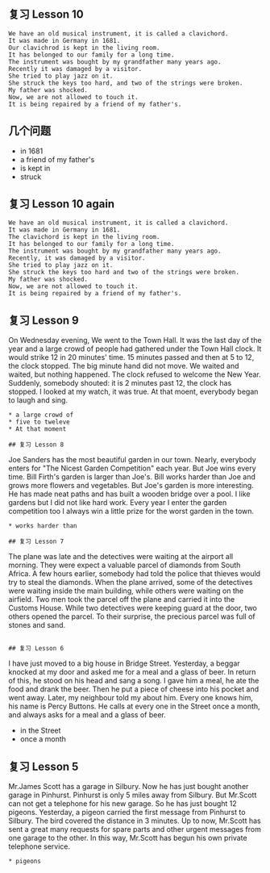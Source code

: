 ## 复习 Lesson 10
```
We have an old musical instrument, it is called a clavichord.
It was made in Germany in 1681.
Our clavichrod is kept in the living room.
It has belonged to our family for a long time.
The instrument was bought by my grandfather many years ago.
Recently it was damaged by a visitor.
She tried to play jazz on it.
She struck the keys too hard, and two of the strings were broken.
My father was shocked.
Now, we are not allowed to touch it.
It is being repaired by a friend of my father's.
```

## 几个问题
* in 1681
* a friend of my father's
* is kept in
* struck


## 复习 Lesson 10 again
```
We have an old musical instrument, it is called a clavichord.
It was made in Germany in 1681.
The clavichord is kept in the living room.
It has belonged to our family for a long time.
The instrument was bought by my grandfather many years ago.
Recently, it was damaged by a visitor.
She tried to play jazz on it.
She struck the keys too hard and two of the strings were broken.
My father was shocked.
Now, we are not allowed to touch it.
It is being repaired by a friend of my father's.
```

## 复习 Lesson 9
On Wednesday evening, We went to the Town Hall.
It was the last day of the year and a large crowd of people had gathered under the 
Town Hall clock.
It would strike 12 in 20 minutes' time.
15 minutes passed and then at 5 to 12, the clock stopped.
The big minute hand did not move.
We waited and waited, but nothing happened.
The clock refused to welcome the New Year.
Suddenly, somebody shouted: it is 2 minutes past 12, the clock has stopped.
I looked at my watch, it was true.
At that moent, everybody began to laugh and sing.
```
* a large crowd of
* five to tweleve
* At that moment

## 复习 Lesson 8
```
Joe Sanders has the most beautiful garden in our town.
Nearly, everybody enters for "The Nicest Garden Competition" each year.
But Joe wins every time.
Bill Firth's garden is larger than Joe's.
Bill works harder than Joe and grows more flowers and vegetables.
But Joe's garden is more interesting.
He has made neat paths and has built a wooden bridge over a pool.
I like gardens but I did not like hard work.
Every year I enter the garden competition too
I always win a little prize for the worst garden in the town.
```
* works harder than 

## 复习 Lesson 7
```
The plane was late and the detectives were waiting at the airport all morning.
They were expect a valuable parcel of diamonds from South Africa.
A few hours earlier, somebody had told the police that thieves would try to steal
the diamonds.
When the plane arrived, some of the detectives were waiting inside the main building,
while others were waiting on the airfield.
Two men took the parcel off the plane and carried it into the Customs House.
While two detectives were keeping guard at the door, two others opened the parcel.
To their surprise, the precious parcel was full of stones and sand.
```

## 复习 Lesson 6
```
I have just moved to a big house in Bridge Street.
Yesterday, a beggar knocked at my door and asked me for a meal and a glass of beer.
In return of this, he stood on his head and sang a song.
I gave him a meal, he ate the food and drank the beer.
Then he put a piece of cheese into his pocket and went away.
Later, my neighbour told my about him.
Every one knows him, his name is Percy Buttons.
He calls at every one in the Street once a month, and always asks for a meal and a 
glass of beer.

* in the Street
* once a month

## 复习 Lesson 5
Mr.James Scott has a garage in Silbury.
Now he has just bought another garage in Pinhurst.
Pinhurst is only 5 miles away from Silbury.
But Mr.Scott can not get a telephone for his new garage.
So he has just bought 12 pigeons.
Yesterday, a pigeon carried the first message from Pinhurst to Silbury.
The bird covered the distance in 3 minutes.
Up to now, Mr.Scott has sent a great many requests for spare parts and other
urgent messages from one garage to the other.
In this way, Mr.Scott has begun his own private telephone service.
```
* pigeons
